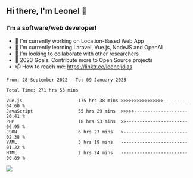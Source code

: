 ## Hi there, I'm Leonel 👋

### I'm a software/web developer!
- 🔭 I’m currently working on Location-Based Web App
- 🌱 I’m currently learning Laravel, Vue.js, NodeJS and OpenAI
- 👯 I’m looking to collaborate with other researchers
- 🥅 2023 Goals: Contribute more to Open Source projects
- 📫 How to reach me: https://linktr.ee/leoneljdias

<!--START_SECTION:waka-->

```text
From: 28 September 2022 - To: 09 January 2023

Total Time: 271 hrs 53 mins

Vue.js                     175 hrs 38 mins >>>>>>>>>>>>>>>>---------   64.60 %
JavaScript                 55 hrs 29 mins  >>>>>--------------------   20.41 %
PHP                        18 hrs 53 mins  >>-----------------------   06.95 %
JSON                       6 hrs 27 mins   >------------------------   02.38 %
YAML                       3 hrs 19 mins   -------------------------   01.22 %
HTML                       2 hrs 24 mins   -------------------------   00.89 %
```

<!--END_SECTION:waka-->

![](https://komarev.com/ghpvc/?username=leoneljdias&color=blue&style=flat-square)
